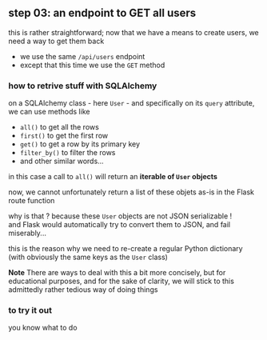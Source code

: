 ## step 03: an endpoint to GET all users

this is rather straightforward; now that we have a means to create users, we
need a way to get them back

- we use the same `/api/users` endpoint
- except that this time we use the `GET` method

### how to retrive stuff with SQLAlchemy

on a SQLAlchemy class - here `User` - and specifically on its `query` attribute, we can use methods like

- `all()` to get all the rows
- `first()` to get the first row
- `get()` to get a row by its primary key
- `filter_by()` to filter the rows
- and other similar words...

in this case a call to `all()` will return an **iterable of `User` objects**

now, we cannot unfortunately return a list of these objets as-is in the Flask route function

why is that ? because these `User` objects are not JSON serializable !  
and Flask would automatically try to convert them to JSON, and fail miserably...

this is the reason why we need to re-create a regular Python dictionary (with obviously the same keys as the
`User` class)

**Note** There are ways to deal with this a bit more concisely, but for
educational purposes, and  for the sake of clarity, we will stick to this
admittedly rather tedious way of doing things

### to try it out

you know what to do
